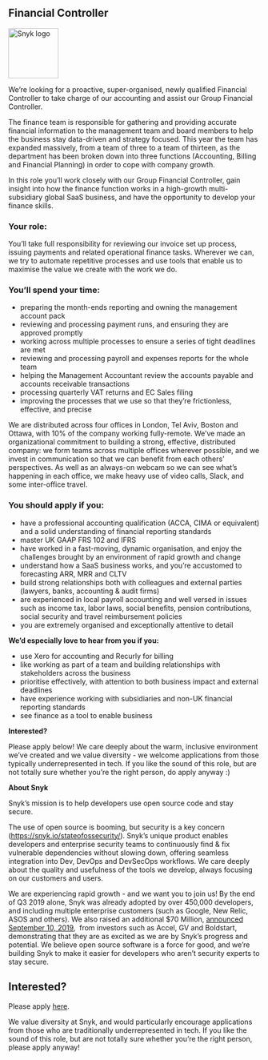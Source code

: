 Financial Controller
---

<img src="https://res.cloudinary.com/snyk/image/upload/v1537345894/press-kit/brand/logo-black.png" width="100" alt="Snyk logo" />

<p><span style="font-weight: 400;">We’re looking for a proactive, super-organised, newly qualified Financial Controller to take charge of our accounting and assist our Group Financial Controller.</span></p>
<p><span style="font-weight: 400;">The finance team is responsible for gathering and providing accurate financial information to the management team and board members to help the business stay</span><span style="font-weight: 400;"> data-driven and strategy focused. This year the team has expanded massively, from a team of three to a team of thirteen, as the department has been broken down into three functions (Accounting, Billing and Financial Planning) in order to cope with company growth.</span></p>
<p><span style="font-weight: 400;">In this role you’ll work closely with our Group Financial Controller, gain insight into how the finance function works in a high-growth multi-subsidiary global SaaS business, and have the opportunity to develop your finance skills. </span></p>
<h3><strong>Your role:</strong></h3>
<p><span style="font-weight: 400;">You’ll take full responsibility for reviewing our invoice set up process, issuing payments and related operational finance tasks. Wherever we can, we try to automate repetitive processes </span><span style="font-weight: 400;">and use tools that enable us to maximise the value we create with the work we do.</span></p>
<h3><strong>You’ll spend your time:</strong></h3>
<ul>
<li style="font-weight: 400;"><span style="font-weight: 400;">preparing the month-ends reporting and owning the management account pack</span></li>
<li style="font-weight: 400;"><span style="font-weight: 400;">reviewing and processing payment runs, and ensuring they are approved promptly</span></li>
<li style="font-weight: 400;"><span style="font-weight: 400;">working across multiple processes to ensure a series of tight deadlines are met</span></li>
<li style="font-weight: 400;"><span style="font-weight: 400;">reviewing and processing payroll and expenses reports for the whole team</span></li>
<li style="font-weight: 400;"><span style="font-weight: 400;">helping the Management Accountant review the accounts payable and accounts receivable transactions</span></li>
<li style="font-weight: 400;"><span style="font-weight: 400;">processing quarterly VAT returns and EC Sales filing</span></li>
<li style="font-weight: 400;"><span style="font-weight: 400;">improving the processes that we use so that they’re frictionless, effective, and precise</span></li>
</ul>
<p><span style="font-weight: 400;">We are distributed across four offices in London, Tel Aviv, Boston and Ottawa, with 10% of the company working fully-remote. We’ve made an organizational commitment to building a strong, effective, distributed company: we form teams across multiple offices wherever possible, and we invest in communication so that we can benefit from each others’ perspectives. As well as an always-on webcam so we can see what’s happening in each office, we make heavy use of video calls, Slack, and some inter-office travel.</span></p>
<h3><strong>You should apply if you:</strong></h3>
<ul>
<li style="font-weight: 400;"><span style="font-weight: 400;">have a professional accounting qualification (ACCA, CIMA or equivalent) and a solid understanding of financial reporting standards</span></li>
<li style="font-weight: 400;"><span style="font-weight: 400;">master UK GAAP FRS 102 and IFRS</span></li>
<li style="font-weight: 400;"><span style="font-weight: 400;">have worked in a fast-moving, dynamic organisation, and enjoy the challenges brought by an environment of rapid growth and change</span></li>
<li style="font-weight: 400;"><span style="font-weight: 400;">understand how a SaaS business works, and you’re accustomed to forecasting ARR, MRR and CLTV</span></li>
<li style="font-weight: 400;"><span style="font-weight: 400;">build strong relationships both with colleagues and external parties (lawyers, banks, accounting &amp; audit firms)</span></li>
<li style="font-weight: 400;"><span style="font-weight: 400;">are experienced in local payroll accounting and well versed in issues such as income tax, labor laws, social benefits, pension contributions, social security and travel reimbursement policies</span></li>
<li style="font-weight: 400;"><span style="font-weight: 400;">you are extremely organised and exceptionally attentive to detail</span></li>
</ul>
<p><strong>We’d especially love to hear from you if you:</strong></p>
<ul>
<li style="font-weight: 400;"><span style="font-weight: 400;">use Xero for accounting and Recurly for billing</span></li>
<li style="font-weight: 400;"><span style="font-weight: 400;">like working as part of a team and building relationships with stakeholders across the business</span></li>
<li style="font-weight: 400;"><span style="font-weight: 400;">prioritise effectively, with attention to both business impact and external deadlines</span></li>
<li style="font-weight: 400;"><span style="font-weight: 400;">have experience working with subsidiaries and non-UK financial reporting standards</span></li>
<li style="font-weight: 400;"><span style="font-weight: 400;">see finance as a tool to enable business</span></li>
</ul>
<p><strong>Interested?</strong></p>
<p><span style="font-weight: 400;">Please apply below! We care deeply about the warm, inclusive environment we’ve created and we value diversity - we welcome applications from those typically underrepresented in tech. If you like the sound of this role, but are not totally sure whether you’re the right person, do apply anyway :)</span></p>
<p><strong>About Snyk</strong></p>
<p><span style="font-weight: 400;">Snyk’s mission is to help developers use open source code and stay secure. </span></p>
<p><span style="font-weight: 400;">The use of open source is booming, but security is a key concern (</span><a href="https://snyk.io/stateofossecurity/"><span style="font-weight: 400;">https://snyk.io/stateofossecurity/</span></a><span style="font-weight: 400;">). Snyk’s unique product enables developers and enterprise security teams to continuously find &amp; fix vulnerable dependencies without slowing down, offering seamless integration into Dev, DevOps and DevSecOps workflows. We care deeply about the quality and usefulness of the tools we develop, always focusing on our customers and users.</span><span style="font-weight: 400;"> </span></p>
<p><span style="font-weight: 400;">We are experiencing rapid growth - and we want you to join us! By the end of Q3 2019 alone, Snyk was already adopted by over 450,000 developers, and including multiple enterprise customers (such as Google, New Relic, ASOS and others). </span><span style="font-weight: 400;">We also raised an additional $70 Million, </span><a href="https://en.globes.co.il/en/article-open-source-security-platform-snyk-raises-70m-1001300189"><span style="font-weight: 400;">announced September 10, 2019</span></a><span style="font-weight: 400;">,  from investors such as Accel, GV and Boldstart, demonstrating that they are as excited as we are by Snyk’s progress and potential</span><span style="font-weight: 400;">. </span><span style="font-weight: 400;">We believe open source software is a force for good, and we’re building Snyk to make it easier for developers who aren’t security experts to stay secure.</span></p>

Interested?
---

Please apply [here](https://boards.greenhouse.io/snyk/jobs/4043859002#app).

We value diversity at Snyk, and would particularly encourage applications from those who are traditionally underrepresented in tech.
If you like the sound of this role, but are not totally sure whether you’re the right person, please apply anyway!

